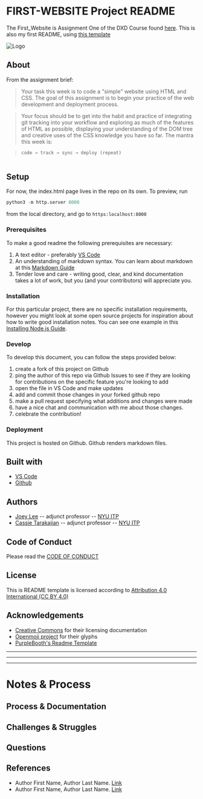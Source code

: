 

<!-- Every README should start with an H1 -->
# FIRST-WEBSITE Project README
<!-- A one sentence description of the project or assignment -->
The First_Website is Assignment One of the DXD Course found [here](https://github.com/itp-dwd/2020-spring). This is also my first README, using [this template](https://github.com/itp-dwd/2020-spring/blob/master/templates/readme-template.md)

![Logo](https://www.openmoji.org/data/color/svg/1F4D4.svg)

<!-- It is good practice to add an about or summary -->
## About
From the assignment brief:
>Your task this week is to code a "simple" website using HTML and CSS. The goal of this assignment is to begin your practice of the web development and deployment process.

>Your focus should be to get into the habit and practice of integrating git tracking into your workflow and exploring as much of the features of HTML as possible, displaying your understanding of the DOM tree and creative uses of the CSS knowledge you have so far.
>The mantra this week is:

>``` markdown
> code → track → sync → deploy (repeat)

> ```

<!-- It is essential to describe how to set up your project -->
## Setup

For now, the index.html page lives in the repo on its own.
To preview, run

```python
python3 -m http.server 8000
```

from the local directory, and go to `https:localhost:8000`

<!-- Any knowledge or tools you will need before hand -->
### Prerequisites

To make a good readme the following prerequisites are necessary:
1. A text editor - preferably [VS Code](https://code.visualstudio.com/)
2. An understanding of markdown syntax. You can learn about markdown at this [Markdown Guide](https://www.markdownguide.org/getting-started/)
3. Tender love and care - writing good, clear, and kind documentation takes a lot of work, but you (and your contributors) will appreciate you. 

<!-- any installation needs should be defined -->
### Installation

For this particular project, there are no specific installation requirements, however you might look at some open source projects for inspiration about how to write good installation notes. You can see one example in this [Installing Node.js Guide](../guides/installing-nodejs.md).

<!-- Write instructions on how to start working on your project -->
### Develop

To develop this document, you can follow the steps provided below:
1. create a fork of this project on Github
2. ping the author of this repo via Github Issues to see if they are looking for contributions on the specific feature you're looking to add
3. open the file in VS Code and make updates 
4. add and commit those changes in your forked github repo
5. make a pull request specifying what additions and changes were made
6. have a nice chat and communication with me about those changes. 
7. celebrate the contribution! 

<!-- Notes about the deployment -->
### Deployment

This project is hosted on Github. Github renders markdown files.

## Built with

* [VS Code](https://code.visualstudio.com/)
* [Github](https://github.com)

## Authors

* [Joey Lee](https://jk-lee.com) -- adjunct professor -- [NYU ITP](https://itp.nyu.edu)
* [Cassie Tarakajian](https://cassietarakajian.com/) -- adjunct professor -- [NYU ITP](https://itp.nyu.edu)

## Code of Conduct

Please read the [CODE OF CONDUCT](https://www.mozilla.org/en-US/about/governance/policies/participation/) 

## License

This is README template is licensed according to [Attribution 4.0 International (CC BY 4.0) ](https://creativecommons.org/licenses/by/4.0/)

<!-- thank and reference all the things that made your project happen -->
## Acknowledgements

* [Creative Commons](https://creativecommons.org/licenses/by/4.0/) for their licensing documentation
* [Openmoji project](https://www.openmoji.org/library/#search=notebook&emoji=1F4D4) for their glyphs
* [PurpleBooth's Readme Template](https://gist.github.com/PurpleBooth/109311bb0361f32d87a2)

***
***
***

<!-- For your assignments you might consider  -->
# Notes & Process

<!-- How you built this project - Include images, gifs, and notes here -->
## Process & Documentation

<!-- Any specific challenges or struggles documented -->
## Challenges & Struggles

<!-- Any questions you have -->
## Questions

<!-- References for resources and inspiration -->
## References

* Author First Name, Author Last Name. [Link]()
* Author First Name, Author Last Name. [Link]()
